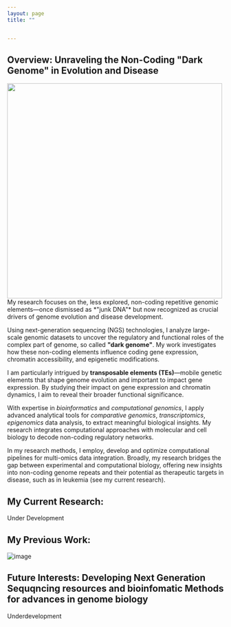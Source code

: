 ```yaml
---
layout: page
title: "" 


---
```


## Overview: Unraveling the Non-Coding "Dark Genome" in Evolution and Disease


<img style="margin-right: 1.5rem" align="left" height="auto" width="500" src="https://github.com/user-attachments/assets/42f5a1c0-1092-4bf7-89a9-5607514d8a32" />
<p>My research focuses on the, less explored, non-coding repetitive genomic elements—once dismissed as *"junk DNA"* but now recognized as crucial drivers of genome evolution and disease development.</p>

Using next-generation sequencing (NGS) technologies, I analyze large-scale genomic datasets to uncover the regulatory and functional roles of the complex part of genome, so called **"dark genome"**. My work investigates how these non-coding elements influence coding gene expression, chromatin accessibility, and epigenetic modifications.

I am particularly intrigued by **transposable elements (TEs)**—mobile genetic elements that shape genome evolution and important to impact gene expression. By studying their impact on gene expression and chromatin dynamics, I aim to reveal their broader functional significance.

With expertise in *bioinformatics* and *computational genomics*, I apply advanced analytical tools for *comparative genomics*, *transcriptomics*, *epigenomics* data analysis, to extract meaningful biological insights. My research integrates computational approaches with molecular and cell biology to decode non-coding regulatory networks.

In my research methods, I employ, develop and optimize computational pipelines for multi-omics data integration. Broadly, my research bridges the gap between experimental and computational biology, offering new insights into non-coding genome repeats and their potential as therapeutic targets in disease, such as in leukemia (see my current research).


## My Current Research: 

Under Development

## My Previous Work:

![image](https://github.com/user-attachments/assets/ecb06902-3331-4bbd-9c7a-f99c5cb437ba)


## Future Interests: Developing Next Generation Sequqncing resources and bioinfomatic Methods for advances in genome biology

Underdevelopment
